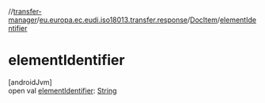 //[transfer-manager](../../../index.md)/[eu.europa.ec.eudi.iso18013.transfer.response](../index.md)/[DocItem](index.md)/[elementIdentifier](element-identifier.md)

# elementIdentifier

[androidJvm]\
open val [elementIdentifier](element-identifier.md): [String](https://kotlinlang.org/api/latest/jvm/stdlib/kotlin/-string/index.html)
